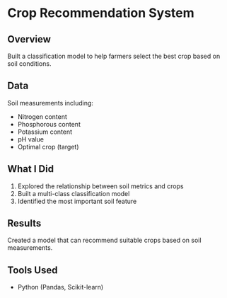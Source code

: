 # Crop Recommendation System

## Overview
Built a classification model to help farmers select the best crop based on soil conditions.

## Data
Soil measurements including:
- Nitrogen content
- Phosphorous content
- Potassium content
- pH value
- Optimal crop (target)

## What I Did
1. Explored the relationship between soil metrics and crops
2. Built a multi-class classification model
3. Identified the most important soil feature

## Results
Created a model that can recommend suitable crops based on soil measurements.

## Tools Used
- Python (Pandas, Scikit-learn)
